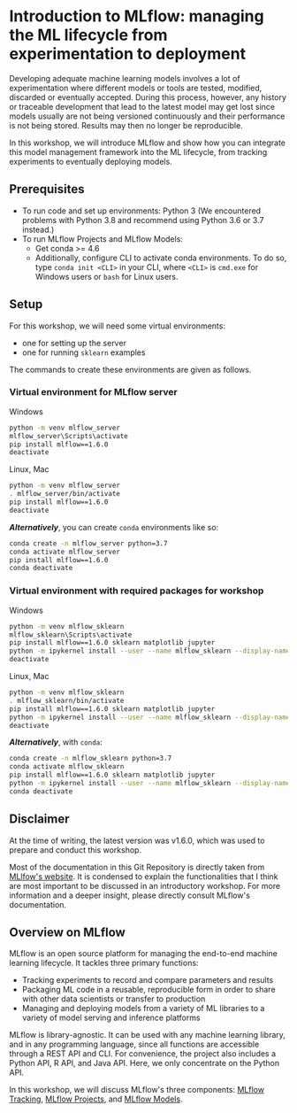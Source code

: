 # Introduction to MLflow: managing the ML lifecycle from experimentation to deployment
Developing adequate machine learning models involves a lot of experimentation where different models or tools are tested, modified, discarded or eventually accepted. During this process, however, any history or traceable development that lead to the latest model may get lost since models usually are not being versioned continuously and their performance is not being stored. Results may then no longer be reproducible.

In this workshop, we will introduce MLflow and show how you can integrate this model management framework into the ML lifecycle, from tracking experiments to eventually deploying models.

## Prerequisites
* To run code and set up environments: Python 3 (We encountered problems with Python 3.8 and recommend using Python 3.6 or 3.7 instead.)
* To run MLflow Projects and MLflow Models:
  * Get conda >= 4.6
  * Additionally, configure CLI to activate conda environments. To do so, type `conda init <CLI>` in
    your CLI, where `<CLI>` is `cmd.exe` for Windows users or `bash` for Linux users.

## Setup
For this workshop, we will need some virtual environments:
* one for setting up the server
* one for running `sklearn` examples

The commands to create these environments are given as follows.

### Virtual environment for MLflow server
Windows
```bash
python -m venv mlflow_server
mlflow_server\Scripts\activate
pip install mlflow==1.6.0
deactivate
```
Linux, Mac
```bash
python -m venv mlflow_server
. mlflow_server/bin/activate
pip install mlflow==1.6.0
deactivate
```
***Alternatively***, you can create `conda` environments like so:
```bash
conda create -n mlflow_server python=3.7
conda activate mlflow_server
pip install mlflow==1.6.0
conda deactivate
```

### Virtual environment with required packages for workshop 
Windows
```bash
python -m venv mlflow_sklearn
mlflow_sklearn\Scripts\activate
pip install mlflow==1.6.0 sklearn matplotlib jupyter
python -m ipykernel install --user --name mlflow_sklearn --display-name "Python (MLflow sklearn)"
deactivate
```
Linux, Mac
```bash
python -m venv mlflow_sklearn
. mlflow_sklearn/bin/activate
pip install mlflow==1.6.0 sklearn matplotlib jupyter
python -m ipykernel install --user --name mlflow_sklearn --display-name "Python (MLflow sklearn)"
deactivate
```
***Alternatively***, with `conda`:
```bash
conda create -n mlflow_sklearn python=3.7
conda activate mlflow_sklearn
pip install mlflow==1.6.0 sklearn matplotlib jupyter
python -m ipykernel install --user --name mlflow_sklearn --display-name "Python (MLflow sklearn)"
conda deactivate
```

## Disclaimer
At the time of writing, the latest version was v1.6.0, which was used to prepare and conduct this workshop.

Most of the documentation in this Git Repository is directly taken from [MLlfow's website](https://www.mlflow.org/docs/latest/index.html). It is condensed to explain the functionalities that I think are most important to be discussed in an introductory workshop. For more information and a deeper insight, please directly consult MLflow's documentation.

## Overview on MLflow
MLflow is an open source platform for managing the end-to-end machine learning lifecycle. It tackles three primary functions:
* Tracking experiments to record and compare parameters and results
* Packaging ML code in a reusable, reproducible form in order to share with other data
  scientists or transfer to production
* Managing and deploying models from a variety of ML libraries to a variety of model serving and
  inference platforms

MLflow is library-agnostic. It can be used with any machine learning library, and in any programming language, since all functions are accessible through a REST API and CLI. For convenience, the project also includes a Python API, R API, and Java API. Here, we only concentrate on the Python API.

In this workshop, we will discuss MLflow's three components: [MLflow Tracking](10_tracking/README.md), [MLflow Projects](20_projects/README.md), and [MLflow Models](30_models/README.md).